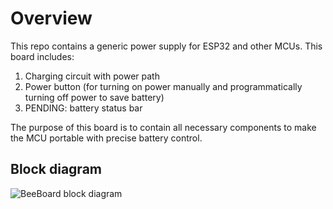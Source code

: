 # Overview

This repo contains a generic power supply for ESP32 and other MCUs. This board includes: 

1) Charging circuit with power path
2) Power button (for turning on power manually and programmatically turning off power to save battery)
3) PENDING: battery status bar 

The purpose of this board is to contain all necessary components to make the MCU portable with precise battery control. 

## Block diagram

![BeeBoard block diagram](https://file%2B.vscode-resource.vscode-cdn.net/Users/shuhao/Repos/BeeBoardHardware/images/BeeBoardBlockDiagram.png?version%3D1739656216940)